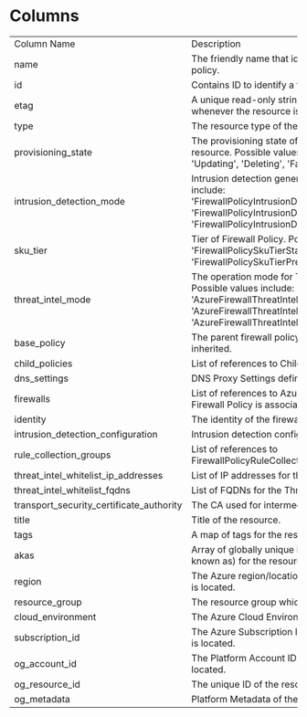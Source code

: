 # Columns  

<table>
	<tr><td>Column Name</td><td>Description</td></tr>
	<tr><td>name</td><td>The friendly name that identifies the firewall policy.</td></tr>
	<tr><td>id</td><td>Contains ID to identify a firewall policy uniquely.</td></tr>
	<tr><td>etag</td><td>A unique read-only string that changes whenever the resource is updated.</td></tr>
	<tr><td>type</td><td>The resource type of the firewall policy.</td></tr>
	<tr><td>provisioning_state</td><td>The provisioning state of the firewall policy resource. Possible values include: &#39;Succeeded&#39;, &#39;Updating&#39;, &#39;Deleting&#39;, &#39;Failed&#39;.</td></tr>
	<tr><td>intrusion_detection_mode</td><td>Intrusion detection general state. Possible values include: &#39;FirewallPolicyIntrusionDetectionStateTypeOff&#39;, &#39;FirewallPolicyIntrusionDetectionStateTypeAlert&#39;, &#39;FirewallPolicyIntrusionDetectionStateTypeDeny&#39;.</td></tr>
	<tr><td>sku_tier</td><td>Tier of Firewall Policy. Possible values include: &#39;FirewallPolicySkuTierStandard&#39;, &#39;FirewallPolicySkuTierPremium&#39;.</td></tr>
	<tr><td>threat_intel_mode</td><td>The operation mode for Threat Intelligence. Possible values include: &#39;AzureFirewallThreatIntelModeAlert&#39;, &#39;AzureFirewallThreatIntelModeDeny&#39;, &#39;AzureFirewallThreatIntelModeOff&#39;.</td></tr>
	<tr><td>base_policy</td><td>The parent firewall policy from which rules are inherited.</td></tr>
	<tr><td>child_policies</td><td>List of references to Child Firewall Policies.</td></tr>
	<tr><td>dns_settings</td><td>DNS Proxy Settings definition.</td></tr>
	<tr><td>firewalls</td><td>List of references to Azure Firewalls that this Firewall Policy is associated with.</td></tr>
	<tr><td>identity</td><td>The identity of the firewall policy.</td></tr>
	<tr><td>intrusion_detection_configuration</td><td>Intrusion detection configuration properties.</td></tr>
	<tr><td>rule_collection_groups</td><td>List of references to FirewallPolicyRuleCollectionGroups.</td></tr>
	<tr><td>threat_intel_whitelist_ip_addresses</td><td>List of IP addresses for the ThreatIntel Whitelist.</td></tr>
	<tr><td>threat_intel_whitelist_fqdns</td><td>List of FQDNs for the ThreatIntel Whitelist.</td></tr>
	<tr><td>transport_security_certificate_authority</td><td>The CA used for intermediate CA generation.</td></tr>
	<tr><td>title</td><td>Title of the resource.</td></tr>
	<tr><td>tags</td><td>A map of tags for the resource.</td></tr>
	<tr><td>akas</td><td>Array of globally unique identifier strings (also known as) for the resource.</td></tr>
	<tr><td>region</td><td>The Azure region/location in which the resource is located.</td></tr>
	<tr><td>resource_group</td><td>The resource group which holds this resource.</td></tr>
	<tr><td>cloud_environment</td><td>The Azure Cloud Environment.</td></tr>
	<tr><td>subscription_id</td><td>The Azure Subscription ID in which the resource is located.</td></tr>
	<tr><td>og_account_id</td><td>The Platform Account ID in which the resource is located.</td></tr>
	<tr><td>og_resource_id</td><td>The unique ID of the resource in Kaytu.</td></tr>
	<tr><td>og_metadata</td><td>Platform Metadata of the Azure resource.</td></tr>
</table>